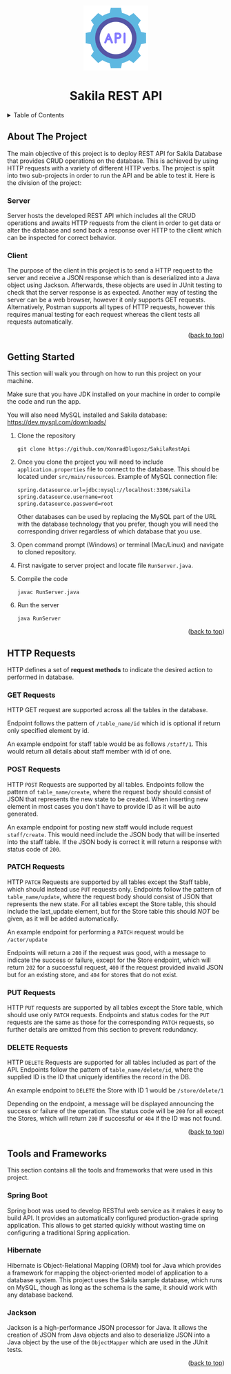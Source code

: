 <div id="top"></div>
<div align="center">
   <a href="https://github.com/KonradDlugosz/SakilaRestApi">
    <img src="images/api.png" alt="Logo" width="150" height="150">
  </a>
    <h1 align= "center">Sakila REST API</h1>
</div>
<details>
  <summary>Table of Contents</summary>
  <ol>
    <li>
      <a href="#about-the-project">About The Project</a>
      <ul>
        <li><a href="#server">Server</a></li>
          <li><a href="#client">Client</a></li>
      </ul>
    </li>
    <li><a href="#getting-started">Getting Started</a></li>
    <li>
      <a href="#http-requests">HTTP Requests</a>
      <ul>
        <li><a href="#get-requests">GET Requests</a></li>
          <li><a href="#post-requests">POST Requests</a></li>
          <li><a href="#put-requests">PUT Requests</a></li>
          <li><a href="#delete-requests">DELETE Requests</a></li>
      </ul>
    </li>
      <li><a href="#tools">Tools and Frameworks</a></li>
  </ol>
</details>



## About The Project

The main objective of this project is to deploy REST API for Sakila Database that provides CRUD operations on the database. This is achieved by using HTTP requests with a variety of different HTTP verbs. The project is split into two sub-projects in order to run the API and be able to test it. Here is the division of the project: 

### Server

Server hosts the developed REST API which includes all the CRUD operations and awaits HTTP requests from the client in order to get data or alter the database and send back a response over HTTP to the client which can be inspected for correct behavior.   

### Client

The purpose of the client in this project is to send a HTTP request to the server and receive a JSON response which than is deserialized into a Java object using Jackson. Afterwards, these objects are used in JUnit testing to check that the server response is as expected. Another way of testing the server can be a web browser, however it only supports GET requests. Alternatively, Postman supports all types of HTTP requests, however this requires manual testing for each request whereas the client tests all requests automatically. 

<p align="right">(<a href="#top">back to top</a>)</p>

## Getting Started

This section will walk you through on how to run this project on your machine.

Make sure that you have JDK installed on your machine in order to compile the code and run the app. 

You will also need MySQL installed and Sakila database: https://dev.mysql.com/downloads/

1. Clone the repository

   ```
   git clone https://github.com/KonradDlugosz/SakilaRestApi
   ```

2. Once you clone the project you will need to include `application.properties` file to connect to the database. This should be located under ```src/main/resources```. Example of MySQL connection file:

   ```
   spring.datasource.url=jdbc:mysql://localhost:3306/sakila
   spring.datasource.username=root
   spring.datasource.password=root
   ```
   Other databases can be used by replacing the MySQL part of the URL with the database technology that you prefer, though you will need the corresponding driver regardless of which database that you use.


3. Open command prompt (Windows) or terminal (Mac/Linux) and navigate to cloned repository. 

4. First navigate to server project and locate file `RunServer.java`.

5. Compile the code

   ```
   javac RunServer.java
   ```

6. Run the server

   ```
   java RunServer
   ```

   <p align="right">(<a href="#top">back to top</a>)</p>

## HTTP Requests

HTTP defines a set of **request methods** to indicate the desired action to performed in database. 

### GET Requests

HTTP GET request are supported across all the tables in the database. 

Endpoint follows the pattern of `/table_name/id` which id is optional if return only specified element by id. 

An example endpoint for staff table would be as follows `/staff/1`. This would return all details about staff member with id of one. 

### POST Requests

HTTP ```POST``` Requests are supported by all tables. Endpoints follow the pattern of ```table_name/create```, where the request body should consist of JSON that represents the new state to be created. When inserting new element in most cases you don't have to provide ID as it will be auto generated. 

An example endpoint for posting new staff would include request `staff/create`. This would need include the JSON body that will be inserted into the staff table. If the JSON body is correct it will return a response with status code of `200`.

### PATCH Requests

HTTP ```PATCH``` Requests are supported by all tables except the Staff table, which should instead use ```PUT``` requests only.
Endpoints follow the pattern of ```table_name/update```, where the request body should consist of JSON that represents the new state.
For all tables except the Store table, this should include the last_update element, but for the Store table this should *NOT* be given, as it will be added automatically.

An example endpoint for performing a ```PATCH``` request would be ```/actor/update```

Endpoints will return a ```200``` if the request was good, with a message to indicate the success or failure, except for the Store endpoint, which will return ```202``` for a successful request, ```400``` if the request provided invalid JSON but for an existing store, and ```404``` for stores that do not exist. 

### PUT Requests 

HTTP ```PUT``` requests are supported by all tables except the Store table, which should use only ```PATCH``` requests. Endpoints and status codes for the ```PUT``` requests are the same as those for the corresponding ```PATCH``` requests, so further details are omitted from this section to prevent redundancy. 

### DELETE Requests

HTTP ```DELETE``` Requests are supported for all tables included as part of the API. Endpoints follow the pattern of ```table_name/delete/id```, where the supplied ID is the ID that uniquely identifies the record in the DB.

An example endpoint to ```DELETE``` the Store with ID 1 would be ```/store/delete/1```

Depending on the endpoint, a message will be displayed announcing the success or failure of the operation. The status code will be ```200``` for all except the Stores, which will return ```200``` if successful or ```404``` if the ID was not found.


<p align="right">(<a href="#top">back to top</a>)</p>



## Tools and Frameworks

This section contains all the tools and frameworks that were used in this project. 

### Spring Boot

Spring boot was used to develop RESTful web service as it makes it easy to build API. It provides an automatically configured production-grade spring application. This allows to get started quickly without wasting time on configuring a traditional Spring application. 

### Hibernate

Hibernate is Object-Relational Mapping (ORM) tool for Java which provides a framework for mapping the object-oriented model of application to a database system. This project uses the Sakila sample database, which runs on MySQL, though as long as the schema is the same, it should work with any database backend. 

### Jackson 

Jackson is a high-performance JSON processor for Java. It allows the creation of JSON from Java objects and also to deserialize JSON into a Java object by the use of the ```ObjectMapper``` which are used in the JUnit tests.   

<p align="right">(<a href="#top">back to top</a>)</p>